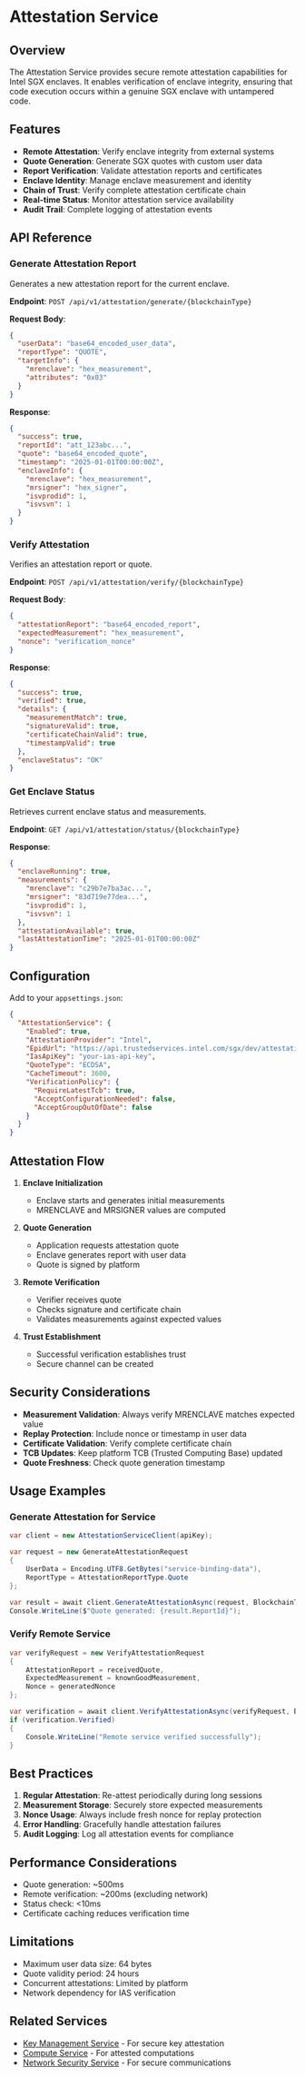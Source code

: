 # Attestation Service

## Overview

The Attestation Service provides secure remote attestation capabilities for Intel SGX enclaves. It enables verification of enclave integrity, ensuring that code execution occurs within a genuine SGX enclave with untampered code.

## Features

- **Remote Attestation**: Verify enclave integrity from external systems
- **Quote Generation**: Generate SGX quotes with custom user data
- **Report Verification**: Validate attestation reports and certificates
- **Enclave Identity**: Manage enclave measurement and identity
- **Chain of Trust**: Verify complete attestation certificate chain
- **Real-time Status**: Monitor attestation service availability
- **Audit Trail**: Complete logging of attestation events

## API Reference

### Generate Attestation Report

Generates a new attestation report for the current enclave.

**Endpoint**: `POST /api/v1/attestation/generate/{blockchainType}`

**Request Body**:
```json
{
  "userData": "base64_encoded_user_data",
  "reportType": "QUOTE",
  "targetInfo": {
    "mrenclave": "hex_measurement",
    "attributes": "0x03"
  }
}
```

**Response**:
```json
{
  "success": true,
  "reportId": "att_123abc...",
  "quote": "base64_encoded_quote",
  "timestamp": "2025-01-01T00:00:00Z",
  "enclaveInfo": {
    "mrenclave": "hex_measurement",
    "mrsigner": "hex_signer",
    "isvprodid": 1,
    "isvsvn": 1
  }
}
```

### Verify Attestation

Verifies an attestation report or quote.

**Endpoint**: `POST /api/v1/attestation/verify/{blockchainType}`

**Request Body**:
```json
{
  "attestationReport": "base64_encoded_report",
  "expectedMeasurement": "hex_measurement",
  "nonce": "verification_nonce"
}
```

**Response**:
```json
{
  "success": true,
  "verified": true,
  "details": {
    "measurementMatch": true,
    "signatureValid": true,
    "certificateChainValid": true,
    "timestampValid": true
  },
  "enclaveStatus": "OK"
}
```

### Get Enclave Status

Retrieves current enclave status and measurements.

**Endpoint**: `GET /api/v1/attestation/status/{blockchainType}`

**Response**:
```json
{
  "enclaveRunning": true,
  "measurements": {
    "mrenclave": "c29b7e7ba3ac...",
    "mrsigner": "83d719e77dea...",
    "isvprodid": 1,
    "isvsvn": 1
  },
  "attestationAvailable": true,
  "lastAttestationTime": "2025-01-01T00:00:00Z"
}
```

## Configuration

Add to your `appsettings.json`:

```json
{
  "AttestationService": {
    "Enabled": true,
    "AttestationProvider": "Intel",
    "EpidUrl": "https://api.trustedservices.intel.com/sgx/dev/attestation/v4/",
    "IasApiKey": "your-ias-api-key",
    "QuoteType": "ECDSA",
    "CacheTimeout": 3600,
    "VerificationPolicy": {
      "RequireLatestTcb": true,
      "AcceptConfigurationNeeded": false,
      "AcceptGroupOutOfDate": false
    }
  }
}
```

## Attestation Flow

1. **Enclave Initialization**
   - Enclave starts and generates initial measurements
   - MRENCLAVE and MRSIGNER values are computed

2. **Quote Generation**
   - Application requests attestation quote
   - Enclave generates report with user data
   - Quote is signed by platform

3. **Remote Verification**
   - Verifier receives quote
   - Checks signature and certificate chain
   - Validates measurements against expected values

4. **Trust Establishment**
   - Successful verification establishes trust
   - Secure channel can be created

## Security Considerations

- **Measurement Validation**: Always verify MRENCLAVE matches expected value
- **Replay Protection**: Include nonce or timestamp in user data
- **Certificate Validation**: Verify complete certificate chain
- **TCB Updates**: Keep platform TCB (Trusted Computing Base) updated
- **Quote Freshness**: Check quote generation timestamp

## Usage Examples

### Generate Attestation for Service

```csharp
var client = new AttestationServiceClient(apiKey);

var request = new GenerateAttestationRequest
{
    UserData = Encoding.UTF8.GetBytes("service-binding-data"),
    ReportType = AttestationReportType.Quote
};

var result = await client.GenerateAttestationAsync(request, BlockchainType.NeoN3);
Console.WriteLine($"Quote generated: {result.ReportId}");
```

### Verify Remote Service

```csharp
var verifyRequest = new VerifyAttestationRequest
{
    AttestationReport = receivedQuote,
    ExpectedMeasurement = knownGoodMeasurement,
    Nonce = generatedNonce
};

var verification = await client.VerifyAttestationAsync(verifyRequest, BlockchainType.NeoN3);
if (verification.Verified)
{
    Console.WriteLine("Remote service verified successfully");
}
```

## Best Practices

1. **Regular Attestation**: Re-attest periodically during long sessions
2. **Measurement Storage**: Securely store expected measurements
3. **Nonce Usage**: Always include fresh nonce for replay protection
4. **Error Handling**: Gracefully handle attestation failures
5. **Audit Logging**: Log all attestation events for compliance

## Performance Considerations

- Quote generation: ~500ms
- Remote verification: ~200ms (excluding network)
- Status check: <10ms
- Certificate caching reduces verification time

## Limitations

- Maximum user data size: 64 bytes
- Quote validity period: 24 hours
- Concurrent attestations: Limited by platform
- Network dependency for IAS verification

## Related Services

- [Key Management Service](key-management-service.md) - For secure key attestation
- [Compute Service](compute-service.md) - For attested computations
- [Network Security Service](network-security-service.md) - For secure communications
